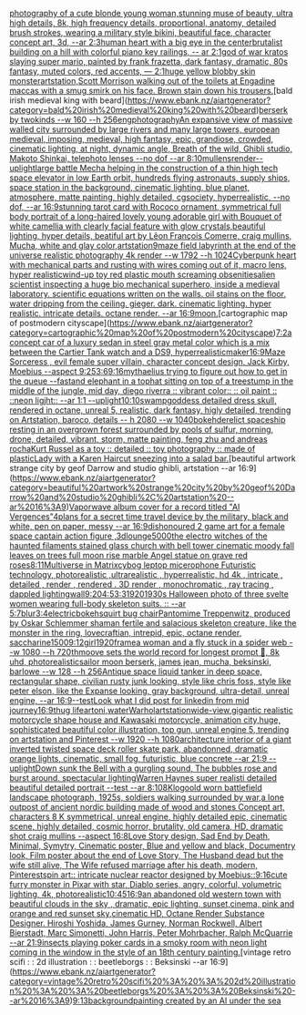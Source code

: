 [photography of a cute blonde young woman,stunning muse of beauty, ultra high details, 8k, high frequency details, proportional, anatomy, detailed brush strokes, wearing a military style bikini, beautiful face, character concept art, 3d, --ar 2:3](https://www.ebank.nz/aiartgenerator?category=photography%20of%20a%20cute%20blonde%20young%20woman%2Cstunning%20muse%20of%20beauty%2C%20ultra%20high%20details%2C%208k%2C%20high%20frequency%20details%2C%20proportional%2C%20anatomy%2C%20detailed%20brush%20strokes%2C%20wearing%20a%20military%20style%20bikini%2C%20beautiful%20face%2C%20character%20concept%20art%2C%203d%2C%20--ar%202%3A3)[human heart with a big eye in the center](https://www.ebank.nz/aiartgenerator?category=human%20heart%20with%20a%20big%20eye%20in%20the%20center)[brutalist building on a hill with colorful piano key railings, -- ar 2:1](https://www.ebank.nz/aiartgenerator?category=brutalist%20building%20on%20a%20hill%20with%20colorful%20piano%20key%20railings%2C%20--%20ar%202%3A1)[god of war kratos slaying super mario, painted by frank frazetta, dark fantasy, dramatic, 80s fantasy, muted colors, red accents, — 2:1](https://www.ebank.nz/aiartgenerator?category=god%20of%20war%20kratos%20slaying%20super%20mario%2C%20painted%20by%20frank%20frazetta%2C%20dark%20fantasy%2C%20dramatic%2C%2080s%20fantasy%2C%20muted%20colors%2C%20red%20accents%2C%20%E2%80%94%202%3A1)[huge yellow blobby skin monster](https://www.ebank.nz/aiartgenerator?category=huge%20yellow%20blobby%20skin%20monster)[artstation,](https://www.ebank.nz/aiartgenerator?category=artstation%2C)[Scott Morrison walking out of the toilets at Engadine maccas with a smug smirk on his face. Brown stain down his trousers.](https://www.ebank.nz/aiartgenerator?category=Scott%20Morrison%20walking%20out%20of%20the%20toilets%20at%20Engadine%20maccas%20with%20a%20smug%20smirk%20on%20his%20face.%20Brown%20stain%20down%20his%20trousers.)[bald irish medieval king with beard](https://www.ebank.nz/aiartgenerator?category=bald%20irish%20medieval%20king%20with%20beard)[berserk by twokinds --w 160 --h 256](https://www.ebank.nz/aiartgenerator?category=berserk%20by%20twokinds%20--w%20160%20--h%20256)[eng](https://www.ebank.nz/aiartgenerator?category=eng)[photography](https://www.ebank.nz/aiartgenerator?category=photography)[An expansive view of massive walled city surrounded by large rivers and many large towers, european medieval, imposing, medieval, high fantasy, epic, grandiose, crowded, cinematic lighting, at night, dynamic angle, Breath of the wild, Ghibli studio, Makoto Shinkai, telephoto lenses --no dof --ar 8:10](https://www.ebank.nz/aiartgenerator?category=An%20expansive%20view%20of%20massive%20walled%20city%20surrounded%20by%20large%20rivers%20and%20many%20large%20towers%2C%20european%20medieval%2C%20imposing%2C%20medieval%2C%20high%20fantasy%2C%20epic%2C%20grandiose%2C%20crowded%2C%20cinematic%20lighting%2C%20at%20night%2C%20dynamic%20angle%2C%20Breath%20of%20the%20wild%2C%20Ghibli%20studio%2C%20Makoto%20Shinkai%2C%20telephoto%20lenses%20--no%20dof%20--ar%208%3A10)[mullens](https://www.ebank.nz/aiartgenerator?category=mullens)[render](https://www.ebank.nz/aiartgenerator?category=render)[--uplight](https://www.ebank.nz/aiartgenerator?category=--uplight)[large battle Mecha helping in the construction of a thin high tech space elevator in low Earth orbit, hundreds flying astronauts, supply ships, space station in the background, cinematic lighting, blue planet, atmosphere, matte painting, highly detailed, cgsociety, hyperrealistic, --no dof, --ar 16:9](https://www.ebank.nz/aiartgenerator?category=large%20battle%20Mecha%20helping%20in%20the%20construction%20of%20a%20thin%20high%20tech%20space%20elevator%20in%20low%20Earth%20orbit%2C%20hundreds%20flying%20astronauts%2C%20supply%20ships%2C%20space%20station%20in%20the%20background%2C%20cinematic%20lighting%2C%20blue%20planet%2C%20atmosphere%2C%20matte%20painting%2C%20highly%20detailed%2C%20cgsociety%2C%20hyperrealistic%2C%20--no%20dof%2C%20--ar%2016%3A9)[stunning tarot card with Rococo ornament, symmetrical full body portrait of a long-haired lovely young adorable girl with Bouquet of white camellia with clearly facial feature with glow crystals,beautiful lighting, hyper details, beatiful art by Lêon François Comerre, craig mullins, Mucha, white and glay color,artstation](https://www.ebank.nz/aiartgenerator?category=stunning%20tarot%20card%20with%20Rococo%20ornament%2C%20symmetrical%20full%20body%20portrait%20of%20a%20long-haired%20lovely%20young%20adorable%20girl%20with%20Bouquet%20of%20white%20camellia%20with%20clearly%20facial%20feature%20with%20glow%20crystals%2Cbeautiful%20lighting%2C%20hyper%20details%2C%20beatiful%20art%20by%20L%C3%AAon%20Fran%C3%A7ois%20Comerre%2C%20craig%20mullins%2C%20Mucha%2C%20white%20and%20glay%20color%2Cartstation)[9](https://www.ebank.nz/aiartgenerator?category=9)[maze field labyrinth at the end of the universe realistic photography 4k render  --w 1792 --h 1024](https://www.ebank.nz/aiartgenerator?category=maze%20field%20labyrinth%20at%20the%20end%20of%20the%20universe%20realistic%20photography%204k%20render%20%20--w%201792%20--h%201024)[Cyberpunk heart with mechanical parts and rusting with wires coming out of it, macro lens, hyper realistic](https://www.ebank.nz/aiartgenerator?category=Cyberpunk%20heart%20with%20mechanical%20parts%20and%20rusting%20with%20wires%20coming%20out%20of%20it%2C%20macro%20lens%2C%20hyper%20realistic)[wind-up toy red plastic mouth screaming obsenities](https://www.ebank.nz/aiartgenerator?category=wind-up%20toy%20red%20plastic%20mouth%20screaming%20obsenities)[alien scientist inspecting a huge bio mechanical superhero, inside a medieval laboratory. scientific equations written on the walls. oil stains on the floor. water dripping from the ceiling. gieger. dark. cinematic lighting. hyper realistic. intricate details. octane render. --ar 16:9](https://www.ebank.nz/aiartgenerator?category=alien%20scientist%20inspecting%20a%20huge%20bio%20mechanical%20superhero%2C%20inside%20a%20medieval%20laboratory.%20scientific%20equations%20written%20on%20the%20walls.%20oil%20stains%20on%20the%20floor.%20water%20dripping%20from%20the%20ceiling.%20gieger.%20dark.%20cinematic%20lighting.%20hyper%20realistic.%20intricate%20details.%20octane%20render.%20--ar%2016%3A9)[moon.](https://www.ebank.nz/aiartgenerator?category=moon.)[cartographic map of postmodern cityscape](https://www.ebank.nz/aiartgenerator?category=cartographic%20map%20of%20postmodern%20cityscape)[7:2](https://www.ebank.nz/aiartgenerator?category=7%3A2)[a concept car of a luxury sedan in steel gray metal color which is a mix between the Cartier Tank watch and a DS9, hyperrealistic](https://www.ebank.nz/aiartgenerator?category=a%20concept%20car%20of%20a%20luxury%20sedan%20in%20steel%20gray%20metal%20color%20which%20is%20a%20mix%20between%20the%20Cartier%20Tank%20watch%20and%20a%20DS9%2C%20hyperrealistic)[maker](https://www.ebank.nz/aiartgenerator?category=maker)[16:9](https://www.ebank.nz/aiartgenerator?category=16%3A9)[Maze Sorceress , evil female super villain, character concept design, Jack Kirby, Moebius --aspect 9:25](https://www.ebank.nz/aiartgenerator?category=Maze%20Sorceress%20%2C%20evil%20female%20super%20villain%2C%20character%20concept%20design%2C%20Jack%20Kirby%2C%20Moebius%20--aspect%209%3A25)[3:6](https://www.ebank.nz/aiartgenerator?category=3%3A6)[9:16](https://www.ebank.nz/aiartgenerator?category=9%3A16)[myth](https://www.ebank.nz/aiartgenerator?category=myth)[aelius trying to figure out how to get in the queue --fast](https://www.ebank.nz/aiartgenerator?category=aelius%20trying%20to%20figure%20out%20how%20to%20get%20in%20the%20queue%20--fast)[and elephant in a tophat sitting on top of a treestump in the middle of the jungle, mid day, diego riverra :: vibrant color:: :: oil paint :: ::neon ligjht:: --ar 1:1 --uplight](https://www.ebank.nz/aiartgenerator?category=and%20elephant%20in%20a%20tophat%20sitting%20on%20top%20of%20a%20treestump%20in%20the%20middle%20of%20the%20jungle%2C%20mid%20day%2C%20diego%20riverra%20%3A%3A%20vibrant%20color%3A%3A%20%3A%3A%20oil%20paint%20%3A%3A%20%3A%3Aneon%20ligjht%3A%3A%20--ar%201%3A1%20--uplight)[10:10](https://www.ebank.nz/aiartgenerator?category=10%3A10)[swamp](https://www.ebank.nz/aiartgenerator?category=swamp)[goddess detailed dress skull, rendered in octane, unreal 5, realistic, dark fantasy, higly detailed, trending on Artstation, baroco, details -- h 2080 --w 1040](https://www.ebank.nz/aiartgenerator?category=goddess%20detailed%20dress%20skull%2C%20rendered%20in%20octane%2C%20unreal%205%2C%20realistic%2C%20dark%20fantasy%2C%20higly%20detailed%2C%20trending%20on%20Artstation%2C%20baroco%2C%20details%20--%20h%202080%20--w%201040)[bokeh](https://www.ebank.nz/aiartgenerator?category=bokeh)[derelict spaceship resting in an overgrown forest surrounded by pools of sulfur, morning, drone, detailed, vibrant, storm, matte painting, feng zhu and andreas rocha](https://www.ebank.nz/aiartgenerator?category=derelict%20spaceship%20resting%20in%20an%20overgrown%20forest%20surrounded%20by%20pools%20of%20sulfur%2C%20morning%2C%20drone%2C%20detailed%2C%20vibrant%2C%20storm%2C%20matte%20painting%2C%20feng%20zhu%20and%20andreas%20rocha)[Kurt Russel as a toy :: detailed :: toy photography :: made of plastic](https://www.ebank.nz/aiartgenerator?category=Kurt%20Russel%20as%20a%20toy%20%3A%3A%20detailed%20%3A%3A%20toy%20photography%20%3A%3A%20made%20of%20plastic)[Lady with a Karen Haircut sneezing into a salad bar.](https://www.ebank.nz/aiartgenerator?category=Lady%20with%20a%20Karen%20Haircut%20sneezing%20into%20a%20salad%20bar.)[beautiful artwork strange city by geof Darrow and studio ghibli, artstation --ar 16:9](https://www.ebank.nz/aiartgenerator?category=beautiful%20artwork%20strange%20city%20by%20geof%20Darrow%20and%20studio%20ghibli%2C%20artstation%20--ar%2016%3A9)[Vaporwave album cover for a record titled "AI Vergences"](https://www.ebank.nz/aiartgenerator?category=Vaporwave%20album%20cover%20for%20a%20record%20titled%20%22AI%20Vergences%22)[4](https://www.ebank.nz/aiartgenerator?category=4)[plans for a secret time travel device by the military, black and white, pen on paper, messy --ar 16:9](https://www.ebank.nz/aiartgenerator?category=plans%20for%20a%20secret%20time%20travel%20device%20by%20the%20military%2C%20black%20and%20white%2C%20pen%20on%20paper%2C%20messy%20--ar%2016%3A9)[dishonoured 2  game art for a female space captain action figure ,3d](https://www.ebank.nz/aiartgenerator?category=dishonoured%202%20%20game%20art%20for%20a%20female%20space%20captain%20action%20figure%20%2C3d)[lounge](https://www.ebank.nz/aiartgenerator?category=lounge)[5000](https://www.ebank.nz/aiartgenerator?category=5000)[the electro  witches of the haunted filaments  stained glass church with bell tower cinematic moody fall leaves on trees full moon rise marble Angel statue on grave red roses](https://www.ebank.nz/aiartgenerator?category=the%20electro%20%20witches%20of%20the%20haunted%20filaments%20%20stained%20glass%20church%20with%20bell%20tower%20cinematic%20moody%20fall%20leaves%20on%20trees%20full%20moon%20rise%20marble%20Angel%20statue%20on%20grave%20red%20roses)[8:11](https://www.ebank.nz/aiartgenerator?category=8%3A11)[Multiverse in Matrix](https://www.ebank.nz/aiartgenerator?category=Multiverse%20in%20Matrix)[cybog leptop micerophone Futuristic technology, photorealistic ,ultrarealistic , hyperrealistic, hd 4k , intricate , detailed , render , rendered . 3D render , monochromatic , ray tracing , dappled lighting](https://www.ebank.nz/aiartgenerator?category=cybog%20leptop%20micerophone%20Futuristic%20technology%2C%20photorealistic%20%2Cultrarealistic%20%2C%20hyperrealistic%2C%20hd%204k%20%2C%20intricate%20%2C%20detailed%20%2C%20render%20%2C%20rendered%20.%203D%20render%20%2C%20monochromatic%20%2C%20ray%20tracing%20%2C%20dappled%20lighting)[wall](https://www.ebank.nz/aiartgenerator?category=wall)[9:20](https://www.ebank.nz/aiartgenerator?category=9%3A20)[4:5](https://www.ebank.nz/aiartgenerator?category=4%3A5)[3:3](https://www.ebank.nz/aiartgenerator?category=3%3A3)[1920](https://www.ebank.nz/aiartgenerator?category=1920)[1930s Halloween photo of three svelte women wearing full-body skeleton suits. :: --ar 5:7](https://www.ebank.nz/aiartgenerator?category=1930s%20Halloween%20photo%20of%20three%20svelte%20women%20wearing%20full-body%20skeleton%20suits.%20%3A%3A%20--ar%205%3A7)[blur](https://www.ebank.nz/aiartgenerator?category=blur)[3:4](https://www.ebank.nz/aiartgenerator?category=3%3A4)[electric](https://www.ebank.nz/aiartgenerator?category=electric)[bokeh](https://www.ebank.nz/aiartgenerator?category=bokeh)[squirt bug chair](https://www.ebank.nz/aiartgenerator?category=squirt%20bug%20chair)[Pantomime Treppenwitz, produced by Oskar Schlemmer shaman  fertile and salacious skeleton creature, like the monster in the ring, lovecraftian, intrepid, epic, octane render, saccharine](https://www.ebank.nz/aiartgenerator?category=Pantomime%20Treppenwitz%2C%20produced%20by%20Oskar%20Schlemmer%20shaman%20%20fertile%20and%20salacious%20skeleton%20creature%2C%20like%20the%20monster%20in%20the%20ring%2C%20lovecraftian%2C%20intrepid%2C%20epic%2C%20octane%20render%2C%20saccharine)[1500](https://www.ebank.nz/aiartgenerator?category=1500)[9:12](https://www.ebank.nz/aiartgenerator?category=9%3A12)[girl](https://www.ebank.nz/aiartgenerator?category=girl)[1920](https://www.ebank.nz/aiartgenerator?category=1920)[frame](https://www.ebank.nz/aiartgenerator?category=frame)[a woman and a fly stuck in a spider web --w 1080 --h 720](https://www.ebank.nz/aiartgenerator?category=a%20woman%20and%20a%20fly%20stuck%20in%20a%20spider%20web%20--w%201080%20--h%20720)[thmoove sets the world record for longest prompt 🤣, 8k uhd, photorealistic](https://www.ebank.nz/aiartgenerator?category=thmoove%20sets%20the%20world%20record%20for%20longest%20prompt%20%F0%9F%A4%A3%2C%208k%20uhd%2C%20photorealistic)[sailor moon berserk, james jean, mucha, beksinski, barlowe --w 128 --h 256](https://www.ebank.nz/aiartgenerator?category=sailor%20moon%20berserk%2C%20james%20jean%2C%20mucha%2C%20beksinski%2C%20barlowe%20--w%20128%20--h%20256)[Antique space liquid tanker in deep space, rectangular shape, civilian rusty junk looking, style like chris foss, style like peter elson, like the Expanse looking, gray background, ultra-detail, unreal engine, --ar 16:9](https://www.ebank.nz/aiartgenerator?category=Antique%20space%20liquid%20tanker%20in%20deep%20space%2C%20rectangular%20shape%2C%20civilian%20rusty%20junk%20looking%2C%20style%20like%20chris%20foss%2C%20style%20like%20peter%20elson%2C%20like%20the%20Expanse%20looking%2C%20gray%20background%2C%20ultra-detail%2C%20unreal%20engine%2C%20--ar%2016%3A9)[--test](https://www.ebank.nz/aiartgenerator?category=--test)[Look what I did post for linkedin from mid journey](https://www.ebank.nz/aiartgenerator?category=Look%20what%20I%20did%20post%20for%20linkedin%20from%20mid%20journey)[16:9](https://www.ebank.nz/aiartgenerator?category=16%3A9)[thug life](https://www.ebank.nz/aiartgenerator?category=thug%20life)[art](https://www.ebank.nz/aiartgenerator?category=art)[oni,water](https://www.ebank.nz/aiartgenerator?category=oni%2Cwater)[Warhol](https://www.ebank.nz/aiartgenerator?category=Warhol)[artstation](https://www.ebank.nz/aiartgenerator?category=artstation)[wide-view,gigantic realistic motorcycle shape house and Kawasaki motorcycle, animation city,huge, sophisticated beautiful color illustration, top gun, unreal engine 5, trending on artstation and Pinterest --w 1920 --h 1080](https://www.ebank.nz/aiartgenerator?category=wide-view%2Cgigantic%20realistic%20motorcycle%20shape%20house%20and%20Kawasaki%20motorcycle%2C%20animation%20city%2Chuge%2C%20sophisticated%20beautiful%20color%20illustration%2C%20top%20gun%2C%20unreal%20engine%205%2C%20trending%20on%20artstation%20and%20Pinterest%20--w%201920%20--h%201080)[architecture interior of a giant inverted twisted space deck roller skate park, abandonned, dramatic orange lights, cinematic, small fog, futuristic, blue concrete --ar 21:9 --uplight](https://www.ebank.nz/aiartgenerator?category=architecture%20interior%20of%20a%20giant%20inverted%20twisted%20space%20deck%20roller%20skate%20park%2C%20abandonned%2C%20dramatic%20orange%20lights%2C%20cinematic%2C%20small%20fog%2C%20futuristic%2C%20blue%20concrete%20--ar%2021%3A9%20--uplight)[Down sunk the Bell with a gurgling sound, The bubbles rose and burst around. spectacular lighting](https://www.ebank.nz/aiartgenerator?category=Down%20sunk%20the%20Bell%20with%20a%20gurgling%20sound%2C%20The%20bubbles%20rose%20and%20burst%20around.%20spectacular%20lighting)[Warren Haynes super realisti  detailed beautiful detailed portrait --test --ar 8:10](https://www.ebank.nz/aiartgenerator?category=Warren%20Haynes%20super%20realisti%20%20detailed%20beautiful%20detailed%20portrait%20--test%20--ar%208%3A10)[8K](https://www.ebank.nz/aiartgenerator?category=8K)[logo](https://www.ebank.nz/aiartgenerator?category=logo)[old worn battlefield landscape photograph, 1925s, soldiers walking surrounded by war,a lone outpost of ancient nordic building made of wood and stones Concept art, characters 8 K symmetrical, unreal engine, highly detailed  epic, cinematic scene, highly detailed, cosmic horror, brutality, old camera, HD, dramatic shot craig mullins --aspect 16:8](https://www.ebank.nz/aiartgenerator?category=old%20worn%20battlefield%20landscape%20photograph%2C%201925s%2C%20soldiers%20walking%20surrounded%20by%20war%2Ca%20lone%20outpost%20of%20ancient%20nordic%20building%20made%20of%20wood%20and%20stones%20Concept%20art%2C%20characters%208%20K%20symmetrical%2C%20unreal%20engine%2C%20highly%20detailed%20%20epic%2C%20cinematic%20scene%2C%20highly%20detailed%2C%20cosmic%20horror%2C%20brutality%2C%20old%20camera%2C%20HD%2C%20dramatic%20shot%20craig%20mullins%20--aspect%2016%3A8)[Love Story design, Sad End by Death, Minimal, Symytry, Cinematic poster, Blue and yellow and black, Documentry look, Film poster about the end of Love Story, The Husband dead but the wife still alive, The Wife refused marriage after his death, modern, Pinterest](https://www.ebank.nz/aiartgenerator?category=Love%20Story%20design%2C%20Sad%20End%20by%20Death%2C%20Minimal%2C%20Symytry%2C%20Cinematic%20poster%2C%20Blue%20and%20yellow%20and%20black%2C%20Documentry%20look%2C%20Film%20poster%20about%20the%20end%20of%20Love%20Story%2C%20The%20Husband%20dead%20but%20the%20wife%20still%20alive%2C%20The%20Wife%20refused%20marriage%20after%20his%20death%2C%20modern%2C%20Pinterest)[spin art:: intricate nuclear reactor designed by Moebius::](https://www.ebank.nz/aiartgenerator?category=spin%20art%3A%3A%20intricate%20nuclear%20reactor%20designed%20by%20Moebius%3A%3A)[9:16](https://www.ebank.nz/aiartgenerator?category=9%3A16)[cute furry monster in Pixar with star, Diablo series, angry, colorful, volumetric lighting, 4k, photorealistic](https://www.ebank.nz/aiartgenerator?category=cute%20furry%20monster%20in%20Pixar%20with%20star%2C%20Diablo%20series%2C%20angry%2C%20colorful%2C%20volumetric%20lighting%2C%204k%2C%20photorealistic)[10:45](https://www.ebank.nz/aiartgenerator?category=10%3A45)[16:9](https://www.ebank.nz/aiartgenerator?category=16%3A9)[an abandoned old western town with beautiful clouds  in the sky , dramatic, epic lighting, sunset,cinema, pink and orange and red sunset sky,cinematic HD, Octane Render Substance Designer. Hiroshi Yoshida, James Gurney, Norman Rockwell, Albert Bierstadt, Marc Simonetti, John Harris, Peter Mohrbacher, Ralph McQuarrie --ar 21:9](https://www.ebank.nz/aiartgenerator?category=an%20abandoned%20old%20western%20town%20with%20beautiful%20clouds%20%20in%20the%20sky%20%2C%20dramatic%2C%20epic%20lighting%2C%20sunset%2Ccinema%2C%20pink%20and%20orange%20and%20red%20sunset%20sky%2Ccinematic%20HD%2C%20Octane%20Render%20Substance%20Designer.%20Hiroshi%20Yoshida%2C%20James%20Gurney%2C%20Norman%20Rockwell%2C%20Albert%20Bierstadt%2C%20Marc%20Simonetti%2C%20John%20Harris%2C%20Peter%20Mohrbacher%2C%20Ralph%20McQuarrie%20--ar%2021%3A9)[insects playing poker cards in a smoky room with neon light coming in the window in the style of an 18th century painting.](https://www.ebank.nz/aiartgenerator?category=insects%20playing%20poker%20cards%20in%20a%20smoky%20room%20with%20neon%20light%20coming%20in%20the%20window%20in%20the%20style%20of%20an%2018th%20century%20painting.)[vintage retro scifi : : 2d illustration : : beetleborgs : : Beksinski --ar 16:9](https://www.ebank.nz/aiartgenerator?category=vintage%20retro%20scifi%20%3A%20%3A%202d%20illustration%20%3A%20%3A%20beetleborgs%20%3A%20%3A%20Beksinski%20--ar%2016%3A9)[9:13](https://www.ebank.nz/aiartgenerator?category=9%3A13)[background](https://www.ebank.nz/aiartgenerator?category=background)[painting created by an AI under the sea](https://www.ebank.nz/aiartgenerator?category=painting%20created%20by%20an%20AI%20under%20the%20sea)
